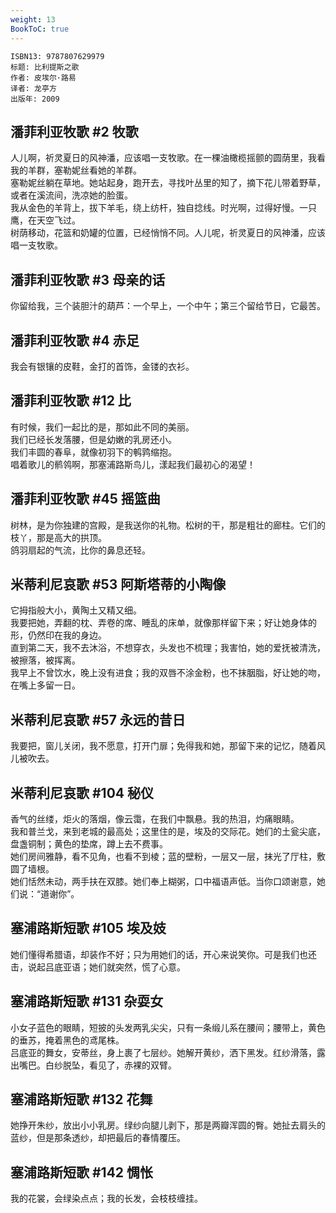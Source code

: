 ```yaml
---
weight: 13
BookToC: true
---
```


```
ISBN13: 9787807629979
标题: 比利提斯之歌
作者: 皮埃尔·路易
译者: 龙亭方
出版年: 2009
```

## 潘菲利亚牧歌 #2 牧歌

人儿啊，祈灵夏日的风神潘，应该唱一支牧歌。在一棵油橄榄摇颤的圆荫里，我看我的羊群，塞勒妮丝看她的羊群。  
塞勒妮丝躺在草地。她站起身，跑开去，寻找叶丛里的知了，摘下花儿带着野草，或者在溪流间，洗凉她的脸蛋。  
我从金色的羊背上，拔下羊毛，绕上纺杆，独自捻线。时光啊，过得好慢。一只鹰，在天空飞过。  
树荫移动，花篮和奶罐的位置，已经悄悄不同。人儿呢，祈灵夏日的风神潘，应该唱一支牧歌。  

## 潘菲利亚牧歌 #3 母亲的话

你留给我，三个装胆汁的葫芦：一个早上，一个中午；第三个留给节日，它最苦。  

## 潘菲利亚牧歌 #4 赤足

我会有银镶的皮鞋，金打的首饰，金镂的衣衫。  

## 潘菲利亚牧歌 #12 比

有时候，我们一起比的是，那如此不同的美丽。  
我们已经长发落腰，但是幼嫩的乳房还小。  
我们丰圆的春阜，就像初羽下的鹌鹑缩抱。  
唱着歌儿的鹡鸰啊，那塞浦路斯鸟儿，漾起我们最初心的渴望！  

## 潘菲利亚牧歌 #45 摇篮曲

树林，是为你独建的宫殿，是我送你的礼物。松树的干，那是粗壮的廊柱。它们的枝丫，那是高大的拱顶。  
鸽羽扇起的气流，比你的鼻息还轻。  

## 米蒂利尼哀歌 #53 阿斯塔蒂的小陶像

它拇指般大小，黄陶土又精又细。  
我要把她，弄翻的枕、弄卷的席、睡乱的床单，就像那样留下来；好让她身体的形，仍然印在我的身边。  
直到第二天，我不去沐浴，不想穿衣，头发也不梳理；我害怕，她的爱抚被清洗，被擦落，被挥离。  
我早上不曾饮水，晚上没有进食；我的双唇不涂金粉，也不抹胭脂，好让她的吻，在嘴上多留一日。  

## 米蒂利尼哀歌 #57 永远的昔日

我要把，窗儿关闭，我不愿意，打开门扉；免得我和她，那留下来的记忆，随着风儿被吹去。  

## 米蒂利尼哀歌 #104 秘仪

香气的丝缕，炬火的落烟，像云霭，在我们中飘悬。我的热泪，灼痛眼睛。  
我和普兰戈，来到老城的最高处；这里住的是，埃及的交际花。她们的土瓮尖底，盘盏铜制；黄色的垫席，蹲上去不费事。  
她们房间雅静，看不见角，也看不到棱；蓝的壁粉，一层又一层，抹光了厅柱，敷圆了墙根。  
她们恬然未动，两手扶在双膝。她们奉上糊粥，口中福语声低。当你口颂谢意，她们说：“道谢你”。  

## 塞浦路斯短歌 #105 埃及妓

她们懂得希腊语，却装作不好；只为用她们的话，开心来说笑你。可是我们也还击，说起吕底亚语；她们就突然，慌了心意。  

## 塞浦路斯短歌 #131 杂耍女

小女子蓝色的眼睛，短披的头发两乳尖尖，只有一条缎儿系在腰间；腰带上，黄色的垂苏，掩着黑色的鸢尾株。  
吕底亚的舞女，安蒂丝，身上裹了七层纱。她解开黄纱，洒下黑发。红纱滑落，露出嘴巴。白纱脱坠，看见了，赤裸的双臂。  

## 塞浦路斯短歌 #132 花舞

她挣开朱纱，放出小小乳房。绿纱向腿儿剥下，那是两瓣浑圆的臀。她扯去肩头的蓝纱，但是那条透纱，却把最后的春情覆压。  

## 塞浦路斯短歌 #142 惆怅

我的花裳，会绿染点点；我的长发，会枝枝缠挂。